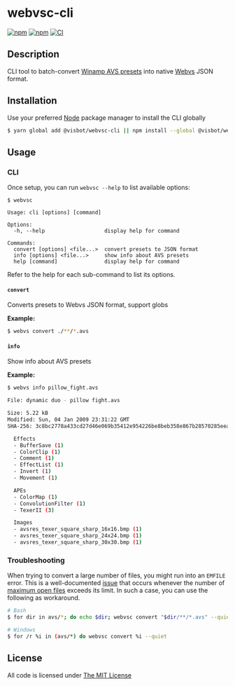 # webvsc-cli

[![npm](https://flat.badgen.net/npm/license/@visbot/webvsc-cli)](https://www.npmjs.com/package/@visbot/webvsc-cli)
[![npm](https://flat.badgen.net/npm/v/@visbot/webvsc-cli)](https://www.npmjs.com/package/@visbot/webvsc-cli)
[![CI](https://img.shields.io/github/actions/workflow/status/idleberg/webvsc-cli/default.yml?style=flat-square)](https://github.com/idleberg/webvsc-cli/actions)

## Description

CLI tool to batch-convert [Winamp AVS presets](https://www.wikiwand.com/en/Advanced_Visualization_Studio) into native [Webvs](https://github.com/azeem/webvs) JSON format.

## Installation

Use your preferred [Node](https://nodejs.org) package manager to install the CLI globally

```sh
$ yarn global add @visbot/webvsc-cli || npm install --global @visbot/webvsc-cli
```

## Usage

### CLI

Once setup, you can run `webvsc --help` to list available options:

```
$ webvsc

Usage: cli [options] [command]

Options:
  -h, --help                   display help for command

Commands:
  convert [options] <file...>  convert presets to JSON format
  info [options] <file...>     show info about AVS presets
  help [command]               display help for command
```

Refer to the help for each sub-command to list its options.

#### `convert`

Converts presets to Webvs JSON format, support globs

**Example:**

```sh
$ webvs convert ./**/*.avs
```



#### `info`

Show info about AVS presets

**Example:**

```sh
$ webvs info pillow_fight.avs

File: dynamic duo - pillow fight.avs

Size: 5.22 kB
Modified: Sun, 04 Jan 2009 23:31:22 GMT
SHA-256: 3c8bc2778a433cd27d46e069b35412e954226be8beb358e867b28570285eea14

  Effects
  - BufferSave (1)
  - ColorClip (1)
  - Comment (1)
  - EffectList (1)
  - Invert (1)
  - Movement (1)

  APEs
  - ColorMap (1)
  - ConvolutionFilter (1)
  - TexerII (3)

  Images
  - avsres_texer_square_sharp_16x16.bmp (1)
  - avsres_texer_square_sharp_24x24.bmp (1)
  - avsres_texer_square_sharp_30x30.bmp (1)
```

### Troubleshooting

When trying to convert a large number of files, you might run into an `EMFILE` error. This is a well-documented [issue](https://github.com/nodejs/node/issues/1941) that occurs whenever the number of [maximum open files](http://blog.izs.me/post/56827866110/wtf-is-emfile-and-why-does-it-happen-to-me) exceeds its limit. In such a case, you can use the following as workaround.

```sh
# Bash
$ for dir in avs/*; do echo $dir; webvsc convert "$dir/**/*.avs" --quiet; done

# Windows
$ for /r %i in (avs/*) do webvsc convert %i --quiet
```

## License

All code is licensed under [The MIT License](http://opensource.org/licenses/MIT)
